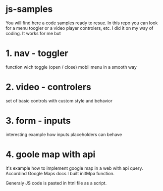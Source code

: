 # js-samples

You will find here a code samples ready to resue. In this repo you can look for a menu toogler or a video player controlers, etc. I did it on my way of coding. It works for me but 

# 1. nav - toggler

 function wich toggle (open / close) mobil menu in a smooth way 
 
 # 2. video - controlers 
 
 set of basic controls with custom style and behavior 
 
 # 3. form - inputs 
 
 interesting example how inputs placeholders can behave  
 
 # 4. goole map with api  
 
 it's example how to implement google map in a web with api query. Accordind Google Maps docs I built initMpa function.

Generaly JS code is pasted in htnl file as a script.
